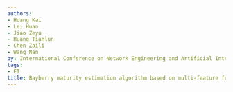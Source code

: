 ```yaml
---
authors:
- Huang Kai
- Lei Huan
- Jiao Zeyu
- Huang Tianlun
- Chen Zaili
- Wang Nan
by: International Conference on Network Engineering and Artificial Intelligence
tags:
- EI
title: Bayberry maturity estimation algorithm based on multi-feature fusion
---
```

